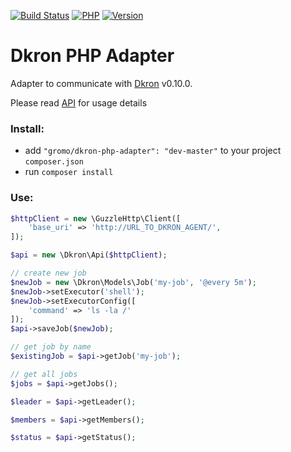 [![Build Status](https://travis-ci.com/gromo/dkron-php-adapter.svg?branch=master)](https://travis-ci.com/gromo/dkron-php-adapter)
[![PHP](https://img.shields.io/badge/PHP-%5E7.0-blue.svg)](https://packagist.org/packages/gromo/dkron-php-adapter)
[![Version](https://img.shields.io/badge/version-0.10.0-green.svg)](https://packagist.org/packages/gromo/dkron-php-adapter)



# Dkron PHP Adapter

Adapter to communicate with [Dkron](https://dkron.io) v0.10.0.

Please read [API](https://dkron.io/usage/api/) for usage details

### Install:
- add `"gromo/dkron-php-adapter": "dev-master"` to your project `composer.json`
- run `composer install`

### Use:
```php
$httpClient = new \GuzzleHttp\Client([
    'base_uri' => 'http://URL_TO_DKRON_AGENT/',
]);

$api = new \Dkron\Api($httpClient);

// create new job
$newJob = new \Dkron\Models\Job('my-job', '@every 5m');
$newJob->setExecutor('shell');
$newJob->setExecutorConfig([
    'command' => 'ls -la /'
]);
$api->saveJob($newJob);

// get job by name
$existingJob = $api->getJob('my-job');

// get all jobs
$jobs = $api->getJobs();

$leader = $api->getLeader();

$members = $api->getMembers();

$status = $api->getStatus();


```
